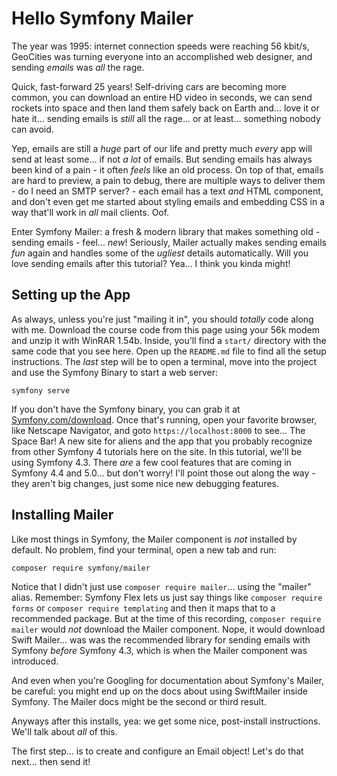 # Hello Symfony Mailer

The year was 1995: internet connection speeds were reaching 56 kbit/s, GeoCities
was turning everyone into an accomplished web designer, and sending *emails* was
*all* the rage.

Quick, fast-forward 25 years! Self-driving cars are becoming more common, you
can download an entire HD video in seconds, we can send rockets into space and
then land them safely back on Earth and... love it or hate it... sending emails
is *still* all the rage... or at least... something nobody can avoid.

Yep, emails are still a *huge* part of our life and pretty much *every* app will
send at least some... if not *a lot* of emails. But sending emails has always been
kind of a pain - it often *feels* like an old process. On top of that, emails
are hard to preview, a pain to debug, there are multiple ways to deliver them -
do I need an SMTP server? - each email has a text *and* HTML component, and don't
even get me started about styling emails and embedding CSS in a way that'll work
in *all* mail clients. Oof.

Enter Symfony Mailer: a fresh & modern library that makes something old - sending
emails - feel... *new*! Seriously, Mailer actually makes sending emails *fun* again
and handles some of the *ugliest* details automatically. Will you love sending
emails after this tutorial? Yea... I think you kinda might!

## Setting up the App

As always, unless you're just "mailing it in", you should *totally* code along
with me. Download the course code from this page using your 56k modem and unzip it
with WinRAR 1.54b. Inside, you'll find a `start/` directory with the same code
that you see here. Open up the `README.md` file to find all the setup instructions.
The *last* step will be to open a terminal, move into the project and use the
Symfony Binary to start a web server:

```terminal
symfony serve
```

If you don't have the Symfony binary, you can grab it at [Symfony.com/download](https://symfony.com/download).
Once that's running, open your favorite browser, like Netscape Navigator, and
goto `https://localhost:8000` to see... The Space Bar! A new site for aliens and
the app that you probably recognize from other Symfony 4 tutorials here on the site.
In this tutorial, we'll be using Symfony 4.3. There *are* a few cool features
that are coming in Symfony 4.4 and 5.0... but don't worry! I'll point those out
along the way - they aren't big changes, just some nice new debugging features.

## Installing Mailer

Like most things in Symfony, the Mailer component is *not* installed by default.
No problem, find your terminal, open a new tab and run:

```terminal
composer require symfony/mailer
```

Notice that I didn't just use `composer require mailer`... using the "mailer"
alias. Remember: Symfony Flex lets us just say things like `composer require forms`
or `composer require templating` and then it maps that to a recommended package.
But at the time of this recording, `composer require mailer` would *not* download
the Mailer component. Nope, it would download Swift Mailer... was was the recommended
library for sending emails with Symfony *before* Symfony 4.3, which is when
the Mailer component was introduced.

And even when you're Googling for documentation about Symfony's Mailer, be careful:
you might end up on the docs about using SwiftMailer inside Symfony. The Mailer
docs might be the second or third result.

Anyways after this installs, yea: we get some nice, post-install instructions.
We'll talk about *all* of this.

The first step... is to create and configure an Email object! Let's do that next...
then send it!
